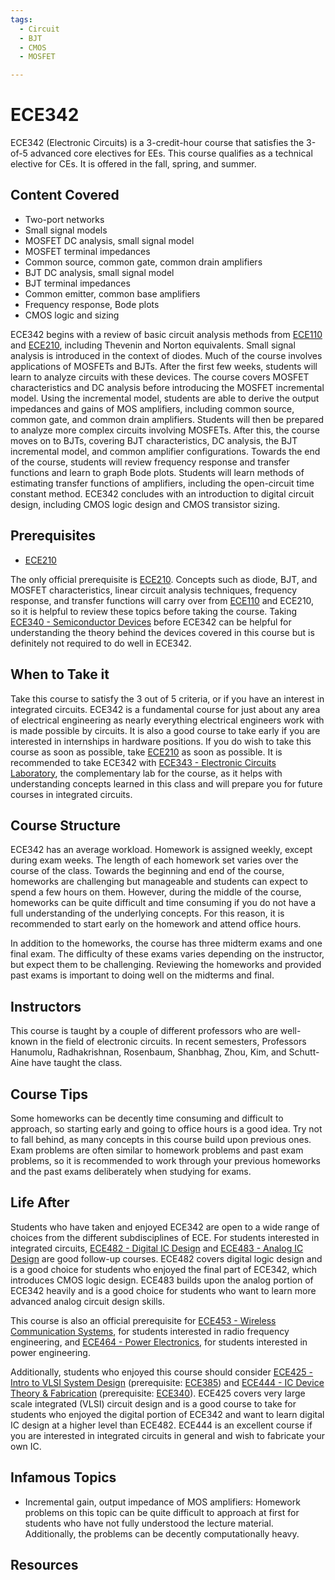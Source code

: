 ```yaml
---
tags:
  - Circuit
  - BJT
  - CMOS
  - MOSFET

---
```

# ECE342

ECE342 (Electronic Circuits) is a 3-credit-hour course that satisfies the 3-of-5 advanced core electives for EEs.  This course qualifies as a technical elective for CEs.  It is offered in the fall, spring, and summer.

## Content Covered

- Two-port networks
- Small signal models
- MOSFET DC analysis, small signal model
- MOSFET terminal impedances
- Common source, common gate, common drain amplifiers
- BJT DC analysis, small signal model
- BJT terminal impedances
- Common emitter, common base amplifiers
- Frequency response, Bode plots
- CMOS logic and sizing

ECE342 begins with a review of basic circuit analysis methods from [ECE110](ECE110.md) and [ECE210](ECE210.md), including Thevenin and Norton equivalents.  Small signal analysis is introduced in the context of diodes.  Much of the course involves applications of MOSFETs and BJTs.  After the first few weeks, students will learn to analyze circuits with these devices.  The course covers MOSFET characteristics and DC analysis before introducing the MOSFET incremental model.  Using the incremental model, students are able to derive the output impedances and gains of MOS amplifiers, including common source, common gate, and common drain amplifiers.  Students will then be prepared to analyze more complex circuits involving MOSFETs.  After this, the course moves on to BJTs, covering BJT characteristics, DC analysis, the BJT incremental model, and common amplifier configurations.  Towards the end of the course, students will review frequency response and transfer functions and learn to graph Bode plots.  Students will learn methods of estimating transfer functions of amplifiers, including the open-circuit time constant method.  ECE342 concludes with an introduction to digital circuit design, including CMOS logic design and CMOS transistor sizing. 

## Prerequisites

- [ECE210](ECE210.md)

The only official prerequisite is [ECE210](ECE210.md).  Concepts such as diode, BJT, and MOSFET characteristics, linear circuit analysis techniques, frequency response, and transfer functions will carry over from [ECE110](ECE110.md) and ECE210, so it is helpful to review these topics before taking the course.  Taking [ECE340 - Semiconductor Devices](ECE340.md) before ECE342 can be helpful for understanding the theory behind the devices covered in this course but is definitely not required to do well in ECE342.

## When to Take it

Take this course to satisfy the 3 out of 5 criteria, or if you have an interest in integrated circuits.  ECE342 is a fundamental course for just about any area of electrical engineering as nearly everything electrical engineers work with is made possible by circuits. It is also a good course to take early if you are interested in internships in hardware positions.  If you do wish to take this course as soon as possible, take [ECE210](ECE210.md) as soon as possible.  It is recommended to take ECE342 with [ECE343 - Electronic Circuits Laboratory](ECE343.md), the complementary lab for the course, as it helps with understanding concepts learned in this class and will prepare you for future courses in integrated circuits.

## Course Structure

ECE342 has an average workload.  Homework is assigned weekly, except during exam weeks.  The length of each homework set varies over the course of the class.  Towards the beginning and end of the course, homeworks are challenging but manageable and students can expect to spend a few hours on them.  However, during the middle of the course, homeworks can be quite difficult and time consuming if you do not have a full understanding of the underlying concepts.  For this reason, it is recommended to start early on the homework and attend office hours.  

In addition to the homeworks, the course has three midterm exams and one final exam.  The difficulty of these exams varies depending on the instructor, but expect them to be challenging.  Reviewing the homeworks and provided past exams is important to doing well on the midterms and final.    

## Instructors

This course is taught by a couple of different professors who are well-known in the field of electronic circuits.  In recent semesters, Professors Hanumolu, Radhakrishnan, Rosenbaum, Shanbhag, Zhou, Kim, and Schutt-Aine have taught the class.

## Course Tips

Some homeworks can be decently time consuming and difficult to approach, so starting early and going to office hours is a good idea.  Try not to fall behind, as many concepts in this course build upon previous ones.  Exam problems are often similar to homework problems and past exam problems, so it is recommended to work through your previous homeworks and the past exams deliberately when studying for exams.  

## Life After

Students who have taken and enjoyed ECE342 are open to a wide range of choices from the different subdisciplines of ECE.  For students interested in integrated circuits, [ECE482 - Digital IC Design](ECE482.md) and [ECE483 - Analog IC Design](ECE483.md) are good follow-up courses.  ECE482 covers digital logic design and is a good choice for students who enjoyed the final part of ECE342, which introduces CMOS logic design.  ECE483 builds upon the analog portion of ECE342 heavily and is a good choice for students who want to learn more advanced analog circuit design skills.

This course is also an official prerequisite for [ECE453 - Wireless Communication Systems](ECE453.md), for students interested in radio frequency engineering, and [ECE464 - Power Electronics](ECE464.md), for students interested in power engineering.  

Additionally, students who enjoyed this course should consider [ECE425 - Intro to VLSI System Design](ECE425.md) (prerequisite: [ECE385](ECE385.md)) and [ECE444 - IC Device Theory & Fabrication](ECE444.md) (prerequisite: [ECE340](ECE340.md)).  ECE425 covers very large scale integrated (VLSI) circuit design and is a good course to take for students who enjoyed the digital portion of ECE342 and want to learn digital IC design at a higher level than ECE482.  ECE444 is an excellent course if you are interested in integrated circuits in general and wish to fabricate your own IC.

## Infamous Topics

- Incremental gain, output impedance of MOS amplifiers: Homework problems on this topic can be quite difficult to approach at first for students who have not fully understood the lecture material.  Additionally, the problems can be decently computationally heavy.

## Resources

